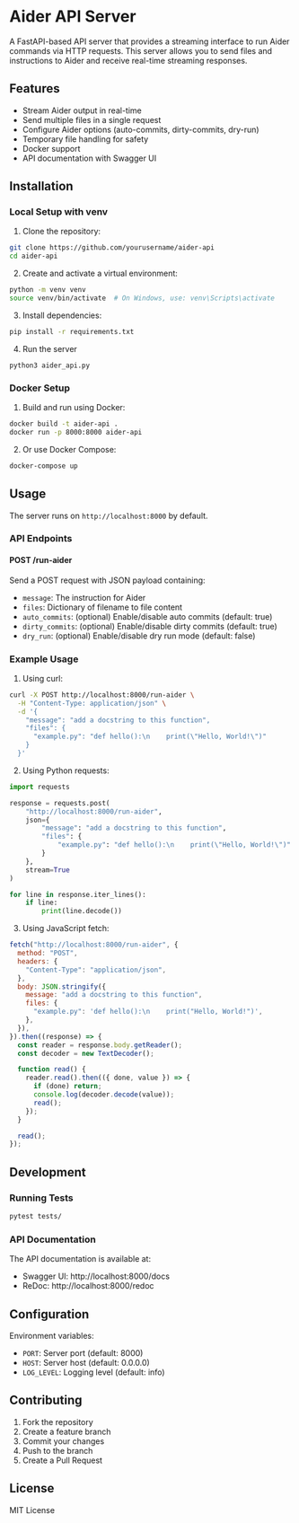 # Aider API Server

A FastAPI-based API server that provides a streaming interface to run Aider commands via HTTP requests. This server allows you to send files and instructions to Aider and receive real-time streaming responses.

## Features

- Stream Aider output in real-time
- Send multiple files in a single request
- Configure Aider options (auto-commits, dirty-commits, dry-run)
- Temporary file handling for safety
- Docker support
- API documentation with Swagger UI

## Installation

### Local Setup with venv

1. Clone the repository:

```bash
git clone https://github.com/yourusername/aider-api
cd aider-api
```

2. Create and activate a virtual environment:

```bash
python -m venv venv
source venv/bin/activate  # On Windows, use: venv\Scripts\activate
```

3. Install dependencies:

```bash
pip install -r requirements.txt
```

4. Run the server

```
python3 aider_api.py
```

### Docker Setup

1. Build and run using Docker:

```bash
docker build -t aider-api .
docker run -p 8000:8000 aider-api
```

2. Or use Docker Compose:

```bash
docker-compose up
```

## Usage

The server runs on `http://localhost:8000` by default.

### API Endpoints

#### POST /run-aider

Send a POST request with JSON payload containing:

- `message`: The instruction for Aider
- `files`: Dictionary of filename to file content
- `auto_commits`: (optional) Enable/disable auto commits (default: true)
- `dirty_commits`: (optional) Enable/disable dirty commits (default: true)
- `dry_run`: (optional) Enable/disable dry run mode (default: false)

### Example Usage

1. Using curl:

```bash
curl -X POST http://localhost:8000/run-aider \
  -H "Content-Type: application/json" \
  -d '{
    "message": "add a docstring to this function",
    "files": {
      "example.py": "def hello():\n    print(\"Hello, World!\")"
    }
  }'
```

2. Using Python requests:

```python
import requests

response = requests.post(
    "http://localhost:8000/run-aider",
    json={
        "message": "add a docstring to this function",
        "files": {
            "example.py": "def hello():\n    print(\"Hello, World!\")"
        }
    },
    stream=True
)

for line in response.iter_lines():
    if line:
        print(line.decode())
```

3. Using JavaScript fetch:

```javascript
fetch("http://localhost:8000/run-aider", {
  method: "POST",
  headers: {
    "Content-Type": "application/json",
  },
  body: JSON.stringify({
    message: "add a docstring to this function",
    files: {
      "example.py": 'def hello():\n    print("Hello, World!")',
    },
  }),
}).then((response) => {
  const reader = response.body.getReader();
  const decoder = new TextDecoder();

  function read() {
    reader.read().then(({ done, value }) => {
      if (done) return;
      console.log(decoder.decode(value));
      read();
    });
  }

  read();
});
```

## Development

### Running Tests

```bash
pytest tests/
```

### API Documentation

The API documentation is available at:

- Swagger UI: http://localhost:8000/docs
- ReDoc: http://localhost:8000/redoc

## Configuration

Environment variables:

- `PORT`: Server port (default: 8000)
- `HOST`: Server host (default: 0.0.0.0)
- `LOG_LEVEL`: Logging level (default: info)

## Contributing

1. Fork the repository
2. Create a feature branch
3. Commit your changes
4. Push to the branch
5. Create a Pull Request

## License

MIT License
